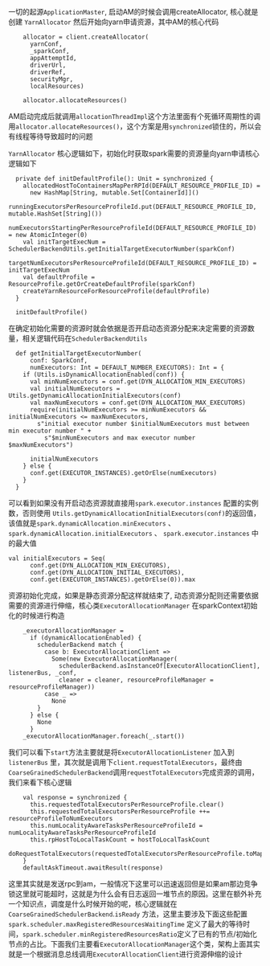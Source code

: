 一切的起源`ApplicationMaster`, 启动AM的时候会调用createAllocator, 核心就是创建 `YarnAllocator` 然后开始向yarn申请资源，其中AM的核心代码

```
    allocator = client.createAllocator(
      yarnConf,
      _sparkConf,
      appAttemptId,
      driverUrl,
      driverRef,
      securityMgr,
      localResources)

    allocator.allocateResources()
```

AM启动完成后就调用`allocationThreadImpl`这个方法里面有个死循环周期性的调用`allocator.allocateResources()`，这个方案是用`synchronized`锁住的，所以会有线程等待导致超时的问题

`YarnAllocator` 核心逻辑如下，初始化时获取spark需要的资源量向yarn申请核心逻辑如下

```
  private def initDefaultProfile(): Unit = synchronized {
    allocatedHostToContainersMapPerRPId(DEFAULT_RESOURCE_PROFILE_ID) =
      new HashMap[String, mutable.Set[ContainerId]]()
    runningExecutorsPerResourceProfileId.put(DEFAULT_RESOURCE_PROFILE_ID, mutable.HashSet[String]())
    numExecutorsStartingPerResourceProfileId(DEFAULT_RESOURCE_PROFILE_ID) = new AtomicInteger(0)
    val initTargetExecNum = SchedulerBackendUtils.getInitialTargetExecutorNumber(sparkConf)
    targetNumExecutorsPerResourceProfileId(DEFAULT_RESOURCE_PROFILE_ID) = initTargetExecNum
    val defaultProfile = ResourceProfile.getOrCreateDefaultProfile(sparkConf)
    createYarnResourceForResourceProfile(defaultProfile)
  }

  initDefaultProfile()
```

在确定初始化需要的资源时就会依据是否开启动态资源分配来决定需要的资源数量，相关逻辑代码在`SchedulerBackendUtils`

```
  def getInitialTargetExecutorNumber(
      conf: SparkConf,
      numExecutors: Int = DEFAULT_NUMBER_EXECUTORS): Int = {
    if (Utils.isDynamicAllocationEnabled(conf)) {
      val minNumExecutors = conf.get(DYN_ALLOCATION_MIN_EXECUTORS)
      val initialNumExecutors = Utils.getDynamicAllocationInitialExecutors(conf)
      val maxNumExecutors = conf.get(DYN_ALLOCATION_MAX_EXECUTORS)
      require(initialNumExecutors >= minNumExecutors && initialNumExecutors <= maxNumExecutors,
        s"initial executor number $initialNumExecutors must between min executor number " +
          s"$minNumExecutors and max executor number $maxNumExecutors")

      initialNumExecutors
    } else {
      conf.get(EXECUTOR_INSTANCES).getOrElse(numExecutors)
    }
  }
```

可以看到如果没有开启动态资源就直接用`spark.executor.instances` 配置的实例数，否则使用 `Utils.getDynamicAllocationInitialExecutors(conf)`的返回值，该值就是`spark.dynamicAllocation.minExecutors` 、 `spark.dynamicAllocation.initialExecutors` 、 `spark.executor.instances` 中的最大值

```
val initialExecutors = Seq(
      conf.get(DYN_ALLOCATION_MIN_EXECUTORS),
      conf.get(DYN_ALLOCATION_INITIAL_EXECUTORS),
      conf.get(EXECUTOR_INSTANCES).getOrElse(0)).max
```

资源初始化完成，如果是静态资源分配这样就结束了, 动态资源分配则还需要依据需要的资源进行伸缩，核心类`ExecutorAllocationManager` 在sparkContext初始化的时候进行构造

```
    _executorAllocationManager =
      if (dynamicAllocationEnabled) {
        schedulerBackend match {
          case b: ExecutorAllocationClient =>
            Some(new ExecutorAllocationManager(
              schedulerBackend.asInstanceOf[ExecutorAllocationClient], listenerBus, _conf,
              cleaner = cleaner, resourceProfileManager = resourceProfileManager))
          case _ =>
            None
        }
      } else {
        None
      }
    _executorAllocationManager.foreach(_.start())
```

我们可以看下`start`方法主要就是将`ExecutorAllocationListener` 加入到`listenerBus` 里，其次就是调用下`client.requestTotalExecutors`，最终由`CoarseGrainedSchedulerBackend`调用`requestTotalExecutors`完成资源的调用，我们来看下核心逻辑

```
    val response = synchronized {
      this.requestedTotalExecutorsPerResourceProfile.clear()
      this.requestedTotalExecutorsPerResourceProfile ++= resourceProfileToNumExecutors
      this.numLocalityAwareTasksPerResourceProfileId = numLocalityAwareTasksPerResourceProfileId
      this.rpHostToLocalTaskCount = hostToLocalTaskCount
      doRequestTotalExecutors(requestedTotalExecutorsPerResourceProfile.toMap)
    }
    defaultAskTimeout.awaitResult(response)
```

这里其实就是发送rpc到am，一般情况下这里可以迅速返回但是如果am那边竞争锁这里就可能超时，这就是为什么会有日志返回一堆节点的原因。这里在额外补充一个知识点，调度是什么时候开始的呢，核心逻辑就在`CoarseGrainedSchedulerBackend`.`isReady` 方法，这里主要涉及下面这些配置`spark.scheduler.maxRegisteredResourcesWaitingTime` 定义了最大的等待时间，`spark.scheduler.minRegisteredResourcesRatio`定义了已有的节点/初始化节点的占比。下面我们主要看`ExecutorAllocationManager`这个类，架构上面其实就是一个根据消息总线调用`ExecutorAllocationClient`进行资源伸缩的设计